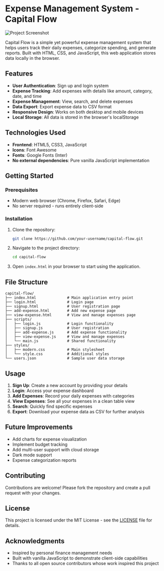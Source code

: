 # Expense Management System - Capital Flow

![Project Screenshot](<img width="1917" height="907" alt="screenshot" src="https://github.com/user-attachments/assets/b0d531c0-e036-4ef5-89ea-5da8ee195812" />)

Capital Flow is a simple yet powerful expense management system that helps users track their daily expenses, categorize spending, and generate reports. Built with HTML, CSS, and JavaScript, this web application stores data locally in the browser.

## Features

- **User Authentication**: Sign up and login system
- **Expense Tracking**: Add expenses with details like amount, category, date, and time
- **Expense Management**: View, search, and delete expenses
- **Data Export**: Export expense data to CSV format
- **Responsive Design**: Works on both desktop and mobile devices
- **Local Storage**: All data is stored in the browser's localStorage

## Technologies Used

- **Frontend**: HTML5, CSS3, JavaScript
- **Icons**: Font Awesome
- **Fonts**: Google Fonts (Inter)
- **No external dependencies**: Pure vanilla JavaScript implementation

## Getting Started

### Prerequisites

- Modern web browser (Chrome, Firefox, Safari, Edge)
- No server required - runs entirely client-side

### Installation

1. Clone the repository:
   ```bash
   git clone https://github.com/your-username/capital-flow.git
   ```
2. Navigate to the project directory:
   ```bash
   cd capital-flow
   ```
3. Open `index.html` in your browser to start using the application.

## File Structure

```
capital-flow/
├── index.html              # Main application entry point
├── login.html              # Login page
├── signup.html             # User registration page
├── add-expense.html        # Add new expense page
├── view-expense.html       # View and manage expenses page
├── scripts/
│   ├── login.js            # Login functionality
│   ├── signup.js           # User registration
│   ├── add-expense.js      # Add expense functionality
│   ├── view-expense.js     # View and manage expenses
│   └── main.js             # Shared functionality
├── styles/
│   ├── modern.css          # Main stylesheet
│   └── style.css           # Additional styles
└── users.json              # Sample user data storage
```

## Usage

1. **Sign Up**: Create a new account by providing your details
2. **Login**: Access your expense dashboard
3. **Add Expenses**: Record your daily expenses with categories
4. **View Expenses**: See all your expenses in a clean table view
5. **Search**: Quickly find specific expenses
6. **Export**: Download your expense data as CSV for further analysis


## Future Improvements

- Add charts for expense visualization
- Implement budget tracking
- Add multi-user support with cloud storage
- Dark mode support
- Expense categorization reports

## Contributing

Contributions are welcome! Please fork the repository and create a pull request with your changes.

## License

This project is licensed under the MIT License - see the [LICENSE](LICENSE) file for details.

## Acknowledgments

- Inspired by personal finance management needs
- Built with vanilla JavaScript to demonstrate client-side capabilities
- Thanks to all open source contributors whose work inspired this project
